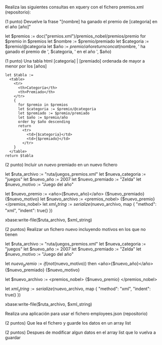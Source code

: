 Realiza las siguientes consultas en xquery con el fichero premios.xml (repositorio):

(1 punto) Devuelve la frase "[nombre] ha ganado el premio de [categoria] en el año [año]"

let $premios := doc("premios.xml")/premios_nobel/premios/premio
for $premio in $premios
let $nombre := $premio/premiado
let $categoria := $premio/@categoria
let $año := $premio/año
return concat($nombre, ' ha ganado el premio de ', $categoria, ' en el año ', $año)


(1 punto) Una tabla html [categoria] | [premiado] ordenada de mayor a menor por los [años]

```let $premios := doc("premios.xml")/premios_nobel/premios/premio
let $tabla :=
  <table>
    <tr>
      <th>Categoría</th>
      <th>Premiado</th>
    </tr>
    {
      for $premio in $premios
      let $categoria := $premio/@categoria
      let $premiado := $premio/premiado
      let $año := $premio/año
      order by $año descending
      return
        <tr>
          <td>{$categoria}</td>
          <td>{$premiado}</td>
        </tr>
    }
  </table>
return $tabla
```

(2 punto) Incluir un nuevo premiado en un nuevo fichero

let $ruta_archivo := "ruta/juegos_premios.xml"
let $nueva_categoria := "juegos"
let $nuevo_año := 2007
let $nuevo_premiado := "Zelda"
let $nuevo_motivo := "Juego del año"

let $nuevo_premio := <premio categoria="{$nueva_categoria}">
                        <año>{$nuevo_año}</año>
                        <premiado>{$nuevo_premiado}</premiado>
                        <motivo>{$nuevo_motivo}</motivo>
                    </premio>
let $nuevo_archivo := <premios_nobel>
                        <premios>{$nuevo_premio}</premios>
                      </premios_nobel>
let $xml_string := serialize($nuevo_archivo, map { "method": "xml", "indent": true() })

xbase:write-file($ruta_archivo, $xml_string)


(2 puntos) Realizar un fichero nuevo incluyendo motivos en los que no tienen

let $ruta_archivo := "ruta/juegos_premios.xml"
let $nueva_categoria := "juegos"
let $nuevo_año := 2007
let $nuevo_premiado := "Zelda"
let $nuevo_motivo := "Juego del año"


let $nuevo_premio :=
  if (not($nuevo_motivo))
  then
    <premio categoria="{$nueva_categoria}">
      <año>{$nuevo_año}</año>
      <premiado>{$nuevo_premiado}</premiado>
      <motivo>{$nuevo_motivo}</motivo>
    </premio>


let $nuevo_archivo :=
  <premios_nobel>
    <premios>
      {$nuevo_premio}
    </premios>
  </premios_nobel>


let $xml_string := serialize($nuevo_archivo, map { "method": "xml", "indent": true() })


xbase:write-file($ruta_archivo, $xml_string)



Realiza una aplicación para usar el fichero employees.json (repositorio)

(2 puntos) Que lea el fichero y guarde los datos en un array list

(2 puntos) Despues de modificar algun datos en el array list que lo vuelva a guardar